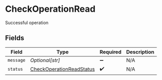 # CheckOperationRead

Successful operation


## Fields

| Field                                                                       | Type                                                                        | Required                                                                    | Description                                                                 |
| --------------------------------------------------------------------------- | --------------------------------------------------------------------------- | --------------------------------------------------------------------------- | --------------------------------------------------------------------------- |
| `message`                                                                   | *Optional[str]*                                                             | :heavy_minus_sign:                                                          | N/A                                                                         |
| `status`                                                                    | [CheckOperationReadStatus](../../models/shared/checkoperationreadstatus.md) | :heavy_check_mark:                                                          | N/A                                                                         |